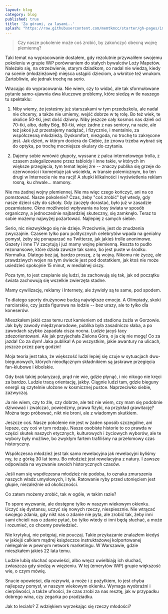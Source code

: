 ```yaml
---
layout: blog
category: blog
published: true
title: 'Za górami, za lasami..'
splash: "https://raw.githubusercontent.com/memtkmcc/starter/gh-pages/img/usr/lake-small.jpg"
---
```


> Czy nasze pokolenie może coś zrobić, by zakończyć obecną wojnę plemienną?

Taki temat na wypracowanie dostałem, gdy rezolutnie przywaliłem swojemu pokoleniu w grupie WiP porównaniem do stałych bywalców Loży Mapetów. Należało się, na otrzeźwienie, starym dziadkom, co nadal nie wiedzą, kiedy na scenie (młodzieżowej) miejsca ustąpić dzieciom, a wkrótce też wnukom. Żartobliwie, ale jednak trochę na serio.

Wracając do wypracowania. Nie wiem, czy to widać, ale tak sformułowane pytanie samo-ujawnia dwa kluczowe problemy, które siedzą w tle naszego tu spektaklu:

1. Niby wiemy, że jesteśmy już starszakami w tym przedszkolu, ale nadal nie chcemy, a także nie umiemy, wejść dobrze w tę rolę. Bo też wiek, te okolice 50-tki, jest dość dziwny. Niby jeszcze cały kosmos nas dzieli od 70-tki, albo, dałby Bóg, 80-tki, więc żadne z nas seniory, na razie, ale też jakoś już przestajemy nadążać, i fizycznie, i mentalnie, za współczesną młodzieżą. Dyskomfort, niezgoda, no trochę to zakręcone jest. Jak dzień, w którym dociera do Ciebie, że znowu trzeba wybrać się do optyka, po trochę mocniejsze okulary do czytania.

2. Dajemy sobie wmówić głupoty, wyssane z palca internetowego trolla, z czasem zalegalizowane przez tabloidy i inne takie, w których im większe przegięcia, tym temat lepiej żre -- znaczy publika się grzeje do czerwoności i komentuje jak wściekła, w transie polemicznym, bo ten drugi w Internecie nie ma racji! A słupki klikalności i wyświetlenia reklam rosną, ku chwale... mamony.

Nie ma żadnej wojny plemiennej. Nie ma więc czego kończyć, ani na co pomstować. Nasze pokolenie? Czas, żeby "coś zrobić" był wtedy, gdy nasze dzieci szły do szkoły. Gdy zaczęły dorastać, było już w zasadzie pozamiatane. Okno możliwości wpływania na losy świata w sposób organiczny, a jednocześnie najbardziej skuteczny, się zamknęło. Teraz to sobie możemy najwyżej pożartować. Najlepiej z samych siebie.

Serio, nic niezwykłego się nie dzieje. Przeciwnie, jest do znudzenia zwyczajnie. Czasem tylko paru politycznych celebrytów wpada na genialny pomysł, żeby się ponaparzać na Twitterze, jak jakieś trolle anonimowe. Gazety i inne TV zacytują i już mamy wojnę plemienną. Reszta to pudło rezonansowe, które działa zawsze tak samo, bo jest puste w środku. Normalka. Dlatego bez jaj, bardzo proszę, z tą wojną. Nikomu nie życzę, ale prawdziwych wojen na tym świecie jest pod dostatkiem, jak ktoś nie może usiedzieć spokojnie 15 minut, w medialnej ciszy.

Poza tym, to jest czepianie się ludzi, że zachowują się tak, jak od początku świata zachowują się wszelkie zwierzęta stadne.

Mamy cywilizację, reklamy i Internety, ale żywioły są te same, pod spodem.

To dlatego sporty drużynowe budzą największe emocje. A Olimpiady, skoki narciarskie, czy jazda figurowa na lodzie -- bez urazy, ale to tylko dla koneserów.

Mieszkałem jakiś czas temu rzut kamieniem od stadionu żużla w Gorzowie. Jak były zawody międzynarodowe, publika była zasadniczo słaba, a po zawodach szybko zapadała cisza nocna. Ludzie jacyś tacy zdezorientowani. Ale jak przyjechała Zielona Góra, o ja cię nie mogę! Co za jazda! Co za dym! Jaka publika! A po wszystkim, jakie awantury na ulicach, jeszcze przez parę godzin!

Moja teoria jest taka, że większość ludzi lepiej się czuje w sytuacjach dwu-biegunowych, których nieodłącznym składnikiem są jaskrawe przegięcia fan-klubowe i kibolskie.

Gdy brak takiej polaryzacji, prąd nie wie, gdzie płynąć, i nic nikogo nie kręci za bardzo. Ludzie tracą orientację, jakby. Ciągnie ludzi tam, gdzie bieguny energii są czytelnie ułożone w kosmicznej pustce. Naprzeciwko siebie, zazwyczaj.

Ja nie wiem, czy to źle, czy dobrze, ale też nie wiem, czy mam się podobnie dziwować i zwalczać, powiedzmy, prawa fizyki, na przykład grawitację? Można tego próbować, nikt nie broni, ale z wiadomym skutkiem.

Jeszcze coś. Nasze pokolenie nie jest w żaden sposób szczególne, ani lepsze, czy coś w tym rodzaju. Nasze osobiste historie to co prawda w części skutek naszych etycznych, kulturowych i życiowych wyborów, ale te wybory były możliwe, bo zwykłym fartem trafiliśmy na przełomowy czas historyczny.

Współczesna młodzież jest tak samo rewelacyjna jak rewelacyjni byliśmy my, te z górką 30 lat temu. Bo młodzież jest rewelacyjna z natury. I zawsze odpowiada na wyzwanie swoich historycznych czasów.

Jeśli nam się współczesna młodzież nie podoba, to oznaka zmurszenia naszych władz umysłowych, i tyle. Ratowanie ryby przed utonięciem jest głupie, niezależnie od okoliczności.

Co zatem możemy zrobić, tak w ogóle, w takim razie?

To spore wyzwanie, ale dostępne tylko w naszym wiekowym okienku. Uczyć się dystansu, uczyć się nowych rzeczy, niespiesznie. Nie wtrącać swojego zdania, gdy nikt nas o zdanie nie pyta, ale zrobić tak, żeby inni sami chcieli nas o zdanie pytać, bo tylko wtedy ci inni będą słuchać, a może i rozumieć, co chcemy powiedzieć.

Nie krytykuj, nie potępiaj, nie pouczaj. Takie przykazanie znalazłem kiedyś w jakiejś całkiem mądrej książeczce instruktażowej kolportowanej nielegalnie w pewnym network marketingu. W Warszawie, gdzie mieszkałem jakieś 22 lata temu.

Ludzie lubią słuchać opowieści, albo wręcz uwielbiają ich słuchać, zwłaszcza gdy siedzą w więzieniu. W tej (emerytów WiP) grupie większość wie, o czym mówię.

Snucie opowieści, dla rozrywki, a może i z pożytkiem, to jest chyba najlepszy pomysł, w naszym wiekowym okienku. Wymaga wyobraźni i cierpliwości, a także ufności, że czas zrobi za nas resztę, jak w przypadku dobrego wina, czy zegarka po pradziadku.

Jak to leciało? Z wdziękiem wyrzekając się rzeczy młodości?
